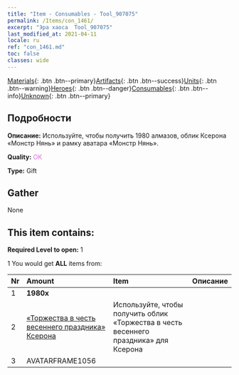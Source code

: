 ```yaml
---
title: "Item - Consumables - Tool_907075"
permalink: /Items/con_1461/
excerpt: "Эра хаоса  Tool_907075"
last_modified_at: 2021-04-11
locale: ru
ref: "con_1461.md"
toc: false
classes: wide
---
```

 [Materials](/ru/Items/){: .btn .btn--primary}[Artifacts](/ru/Items/Artifacts/){: .btn .btn--success}[Units](/ru/Items/Units/){: .btn .btn--warning}[Heroes](/ru/Items/Heroes/){: .btn .btn--danger}[Consumables](/ru/Items/Consumables/){: .btn .btn--info}[Unknown](/ru/Items/Unknown/){: .btn .btn--primary}

## Подробности
 **Описание:** Используйте, чтобы получить 1980 алмазов, облик Ксерона «Монстр Нянь» и рамку аватара «Монстр Нянь».

 **Quality:** <span style="color: #DA70D6">OK</span>

 **Type:** Gift

## Gather

  None

## This item contains:

 **Required Level to open:** 1

 1 You would get **ALL** items  from:

  | Nr | Amount |     Item    | Описание |
  |:---|:-------|:------------|:-----------:|
  | 1 |  **1980x** | <i class="fas fa-gem"/> |  | 
  | 2 | [«Торжества в честь весеннего праздника» Ксерона](/ru/Items/con_1063/) | Используйте, чтобы получить облик «Торжества в честь весеннего праздника» для Ксерона | 
  | 3 | AVATARFRAME1056 | 
